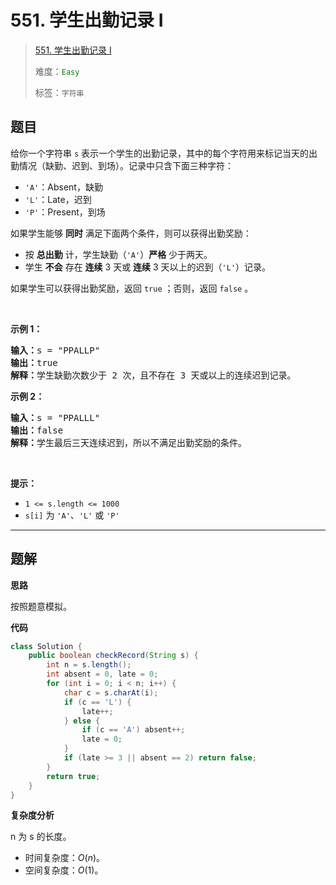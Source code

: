 # 551. 学生出勤记录 I

> [551. 学生出勤记录 I](https://leetcode.cn/problems/student-attendance-record-i/)
>
> 难度：<font color=green>`Easy`</font>
>
> 标签：`字符串`

## 题目

<p>给你一个字符串 <code>s</code> 表示一个学生的出勤记录，其中的每个字符用来标记当天的出勤情况（缺勤、迟到、到场）。记录中只含下面三种字符：</p>

<ul>
	<li><code>'A'</code>：Absent，缺勤</li>
	<li><code>'L'</code>：Late，迟到</li>
	<li><code>'P'</code>：Present，到场</li>
</ul>

<p>如果学生能够 <strong>同时</strong> 满足下面两个条件，则可以获得出勤奖励：</p>

<ul>
	<li>按 <strong>总出勤</strong> 计，学生缺勤（<code>'A'</code>）<strong>严格</strong> 少于两天。</li>
	<li>学生 <strong>不会</strong> 存在 <strong>连续</strong> 3 天或 <strong>连续</strong> 3 天以上的迟到（<code>'L'</code>）记录。</li>
</ul>

<p>如果学生可以获得出勤奖励，返回 <code>true</code> ；否则，返回 <code>false</code> 。</p>

<p>&nbsp;</p>

<p><strong>示例 1：</strong></p>

<pre>
<strong>输入：</strong>s = "PPALLP"
<strong>输出：</strong>true
<strong>解释：</strong>学生缺勤次数少于 2 次，且不存在 3 天或以上的连续迟到记录。
</pre>

<p><strong>示例 2：</strong></p>

<pre>
<strong>输入：</strong>s = "PPALLL"
<strong>输出：</strong>false
<strong>解释：</strong>学生最后三天连续迟到，所以不满足出勤奖励的条件。
</pre>

<p>&nbsp;</p>

<p><strong>提示：</strong></p>

<ul>
	<li><code>1 &lt;= s.length &lt;= 1000</code></li>
	<li><code>s[i]</code> 为 <code>'A'</code>、<code>'L'</code> 或 <code>'P'</code></li>
</ul>


--------------------

## 题解

**思路**

按照题意模拟。

**代码**

```java
class Solution {
    public boolean checkRecord(String s) {
        int n = s.length();
        int absent = 0, late = 0;
        for (int i = 0; i < n; i++) {
            char c = s.charAt(i);
            if (c == 'L') {
                late++;
            } else {
                if (c == 'A') absent++;
                late = 0;
            }
            if (late >= 3 || absent == 2) return false;
        }
        return true;
    }
}
```

**复杂度分析**

n 为 s 的长度。

- 时间复杂度：$O(n)$。
- 空间复杂度：$O(1)$。
